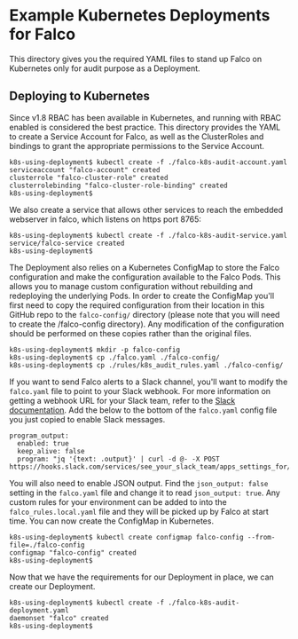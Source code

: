 # Example Kubernetes Deployments for Falco

This directory gives you the required YAML files to stand up Falco on Kubernetes only for audit purpose as a Deployment.

## Deploying to Kubernetes

Since v1.8 RBAC has been available in Kubernetes, and running with RBAC enabled is considered the best practice. This directory provides the YAML to create a Service Account for Falco, as well as the ClusterRoles and bindings to grant the appropriate permissions to the Service Account.

```
k8s-using-deployment$ kubectl create -f ./falco-k8s-audit-account.yaml
serviceaccount "falco-account" created
clusterrole "falco-cluster-role" created
clusterrolebinding "falco-cluster-role-binding" created
k8s-using-deployment$
```

We also create a service that allows other services to reach the embedded webserver in falco, which listens on https port 8765:

```
k8s-using-deployment$ kubectl create -f ./falco-k8s-audit-service.yaml
service/falco-service created
k8s-using-deployment$
```

The Deployment also relies on a Kubernetes ConfigMap to store the Falco configuration and make the configuration available to the Falco Pods. This allows you to manage custom configuration without rebuilding and redeploying the underlying Pods. In order to create the ConfigMap you'll first need to copy the required configuration from their location in this GitHub repo to the `falco-config/` directory (please note that you will need to create the /falco-config directory). Any modification of the configuration should be performed on these copies rather than the original files.

```
k8s-using-deployment$ mkdir -p falco-config
k8s-using-deployment$ cp ./falco.yaml ./falco-config/
k8s-using-deployment$ cp ./rules/k8s_audit_rules.yaml ./falco-config/
```

If you want to send Falco alerts to a Slack channel, you'll want to modify the `falco.yaml` file to point to your Slack webhook. For more information on getting a webhook URL for your Slack team, refer to the [Slack documentation](https://api.slack.com/incoming-webhooks). Add the below to the bottom of the `falco.yaml` config file you just copied to enable Slack messages.

```
program_output:
  enabled: true
  keep_alive: false
  program: "jq '{text: .output}' | curl -d @- -X POST https://hooks.slack.com/services/see_your_slack_team/apps_settings_for/a_webhook_url"
```

You will also need to enable JSON output. Find the `json_output: false` setting in the `falco.yaml` file and change it to read `json_output: true`. Any custom rules for your environment can be added to into the `falco_rules.local.yaml` file and they will be picked up by Falco at start time. You can now create the ConfigMap in Kubernetes.

```
k8s-using-deployment$ kubectl create configmap falco-config --from-file=./falco-config
configmap "falco-config" created
k8s-using-deployment$
```

Now that we have the requirements for our Deployment in place, we can create our Deployment.

```
k8s-using-deployment$ kubectl create -f ./falco-k8s-audit-deployment.yaml
daemonset "falco" created
k8s-using-deployment$
```
